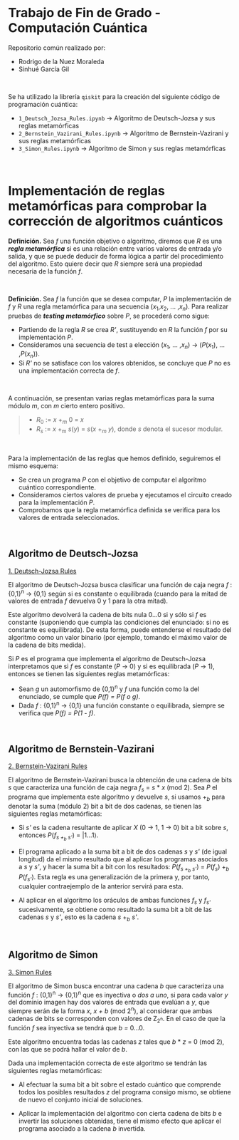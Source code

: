 
<br>

# Trabajo de Fin de Grado - Computación Cuántica

Repositorio común realizado por:
- Rodrigo de la Nuez Moraleda
- Sinhué García Gil

<br>

Se ha utilizado la librería `qiskit` para la creación del siguiente código de programación cuántica:
* `1_Deutsch_Jozsa_Rules.ipynb` &rarr; Algoritmo de Deutsch-Jozsa y sus reglas metamórficas
* `2_Bernstein_Vazirani_Rules.ipynb` &rarr; Algoritmo de Bernstein-Vazirani y sus reglas metamórficas
* `3_Simon_Rules.ipynb` &rarr; Algoritmo de Simon y sus reglas metamórficas

<br>

# Implementación de reglas metamórficas para comprobar la corrección de algoritmos cuánticos

**Definición.** Sea *f* una función objetivo o algoritmo, diremos que *R* es una ***regla metamórfica*** si es una relación entre varios valores de entrada y/o salida, y que se puede deducir de forma lógica a partir del procedimiento del algoritmo. Esto quiere decir que *R* siempre será una propiedad necesaria de la función *f*.

<br>

**Definición.** Sea *f* la función que se desea computar, *P* la implementación de *f* y *R* una regla metamórfica para una secuencia (*x*<sub>1</sub>,*x*<sub>2</sub>, ... ,*x*<sub>*n*</sub>). Para realizar pruebas de ***testing metamórfico*** sobre *P*, se procederá como sigue:
  * Partiendo de la regla *R* se crea *R'*, sustituyendo en *R* la función *f* por su implementación *P*.
  * Consideramos una secuencia de test a elección (*x*<sub>1</sub>, ... ,*x*<sub>*n*</sub>) &rarr; (*P*(*x*<sub>1</sub>), ... ,*P*(*x*<sub>*n*</sub>)).
  * Si *R'* no se satisface con los valores obtenidos, se concluye que *P* no es una implementación correcta de *f*.

<br>

A continuación, se presentan varias reglas metamórficas para la suma módulo *m*, con *m* cierto entero positivo.
>  * *R*<sub>0</sub> :=  *x* +<sub>*m*</sub> 0 = *x*
>  * *R*<sub>*s*</sub> :=  *x* +<sub>m</sub> *s*(*y*) = *s*(*x* +<sub>*m*</sub> *y*), donde *s* denota el sucesor modular.

<br>

Para la implementación de las reglas que hemos definido, seguiremos el mismo esquema:
  * Se crea un programa *P* con el objetivo de computar el algoritmo cuántico correspondiente.
  * Consideramos ciertos valores de prueba y ejecutamos el circuito creado para la implementación *P*.
  * Comprobamos que la regla metamórfica definida se verifica para los valores de entrada seleccionados.


<br>

## Algoritmo de Deutsch-Jozsa 

[1. Deutsch-Jozsa Rules](1_Deutsch_Jozsa_Rules.ipynb)

El algoritmo de Deutsch-Jozsa busca clasificar una función de caja negra *f* : {0,1}<sup>n</sup> &rarr; {0,1} según si es constante o equilibrada (cuando para la mitad de valores de entrada *f* devuelva 0 y 1 para la otra mitad). 

Este algoritmo devolverá la cadena de bits nula 0...0 si y sólo si *f* es constante (suponiendo que cumpla las condiciones del enunciado: si no es constante es equilibrada). De esta forma, puede entenderse el resultado del algoritmo como un valor binario (por ejemplo, tomando el máximo valor de la cadena de bits medida).

Si *P* es el programa que implementa el algoritmo de Deutsch-Jozsa interpretamos que si *f* es constante (*P* &rarr; 0) y si es equilibrada (*P* &rarr; 1), entonces se tienen las siguientes reglas metamórficas:

  * Sean *g* un automorfismo de {0,1}<sup>n</sup> y *f* una función como la del enunciado, se cumple que *P(f) = P(f o g)*.
  * Dada *f* : {0,1}<sup>n</sup> &rarr; {0,1} una función constante o equilibrada, siempre se verifica que *P(f) = P(1 - f)*.

<br>

## Algoritmo de Bernstein-Vazirani

[2. Bernstein-Vazirani Rules](2_Bernstein_Vazirani_Rules.ipynb)

El algoritmo de Bernstein-Vazirani busca la obtención de una cadena de bits *s* que caracteriza una función de caja negra *f<sub>*s*</sub>* = *s* * *x* (mod 2). Sea *P* el programa que implementa este algoritmo y devuelve *s*, si usamos +<sub>*b*</sub> para denotar la suma (módulo 2) bit a bit de dos cadenas, se tienen las siguientes reglas metamórficas:

  * Si *s'* es la cadena resultante de aplicar *X* (0  &rarr;  1, 1  &rarr;  0) bit a bit sobre *s*, entonces *P*(*f*<sub>*s +<sub>*b*</sub> s'*</sub>) = |1...1⟩.

  * El programa aplicado a la suma bit a bit de dos cadenas *s* y *s'* (de igual longitud) da el mismo resultado que al aplicar los programas asociados a *s* y *s'*, y hacer la suma bit a bit con los resultados: *P*(*f*<sub>*s +<sub>*b*</sub> s'*</sub>) = *P*(*f*<sub>*s*</sub>) +<sub>*b*</sub> *P*(*f*<sub>*s'*</sub>). Esta regla es una generalización de la primera y, por tanto, cualquier contraejemplo de la anterior servirá para esta.

  * Al aplicar en el algoritmo los oráculos de ambas funciones *f*<sub>*s*</sub> y *f*<sub>*s'*</sub> sucesivamente, se obtiene como resultado la suma bit a bit de las cadenas *s* y *s'*, esto es la cadena *s* +<sub>*b*</sub> *s'*. 

<br>

## Algoritmo de Simon

[3. Simon Rules](3_Simon_Rules.ipynb)

El algoritmo de Simon busca encontrar una cadena *b* que caracteriza una función *f* : {0,1}<sup>n</sup> &rarr; {0,1}<sup>n</sup> que es inyectiva o *dos a uno*, si para cada valor *y* del dominio imagen hay dos valores de entrada que evalúan a *y*, que siempre serán de la forma *x*, *x + b* (mod 2<sup>n</sup>), al considerar que ambas cadenas de bits se corresponden con valores de Z<sub>2<sup>n</sup></sub>. En el caso de que la función *f* sea inyectiva se tendrá que *b =* 0...0.

Este algoritmo encuentra todas las cadenas *z* tales que *b* * *z* = 0 (mod 2), con las que se podrá hallar el valor de *b*.

Dada una implementación correcta de este algoritmo se tendrán las siguientes reglas metamórficas:

  * Al efectuar la suma bit a bit sobre el estado cuántico que comprende todos los posibles resultados *z* del programa consigo mismo, se obtiene de nuevo el conjunto inicial de soluciones.
  
  * Aplicar la implementación del algoritmo con cierta cadena de bits *b* e invertir las soluciones obtenidas, tiene el mismo efecto que aplicar el programa asociado a la cadena *b* invertida.
